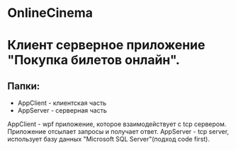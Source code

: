 # OnlineCinema
<h1>Клиент серверное приложение "Покупка билетов онлайн".</h1>
<h2>Папки:</h2>
<ul>
  <li>AppClient - клиентская часть</li>
  <li>AppServer - серверная часть</li>
</ul>
AppClient - wpf приложение, которое взаимодействует с tcp сервером. Приложение отсылает запросы и получает ответ.
AppServer - tcp server, использует базу данных "Microsoft SQL Server"(подход code first).
